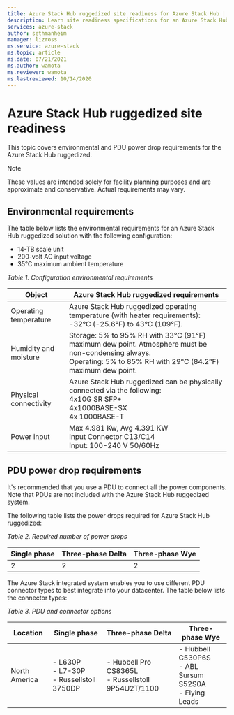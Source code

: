 ```yaml
---
title: Azure Stack Hub ruggedized site readiness for Azure Stack Hub | Microsoft Docs
description: Learn site readiness specifications for an Azure Stack Hub ruggedized.
services: azure-stack
author: sethmanheim
manager: lizross
ms.service: azure-stack
ms.topic: article
ms.date: 07/21/2021
ms.author: wamota
ms.reviewer: wamota
ms.lastreviewed: 10/14/2020
---
```


# Azure Stack Hub ruggedized site readiness

This topic covers environmental and PDU power drop requirements for the Azure Stack Hub ruggedized.

>[!NOTE]
>These values are intended solely for facility planning purposes and are approximate and conservative. Actual requirements may vary.

## Environmental requirements

The table below lists the environmental requirements for an Azure Stack Hub ruggedized solution with the following configuration:

- 14-TB scale unit
- 200-volt AC input voltage
- 35°C maximum ambient temperature

*Table 1. Configuration environmental requirements*

| Object                         | Azure Stack Hub ruggedized requirements               |
|--------------------------------|--------------------------------|
|Operating temperature           | Azure Stack Hub ruggedized operating temperature (with heater requirements): -32°C (-25.6°F) to 43°C (109°F).    |
|Humidity and moisture           | Storage: 5% to 95% RH with 33°C (91°F) maximum dew point. Atmosphere must be non-condensing always. <br> Operating: 5% to 85% RH with 29°C (84.2°F) maximum dew point.
|Physical connectivity           | Azure Stack Hub ruggedized can be physically connected via the following: <br>4x10G SR SFP+ <br>4x1000BASE-SX <br>4x 1000BASE-T
|Power input                     | Max 4.981 Kw, Avg 4.391 KW<br> Input Connector C13/C14<br> Input: 100-240 V 50/60Hz

## PDU power drop requirements

It's recommended that you use a PDU to connect all the power components. Note that PDUs are not included with the Azure Stack Hub ruggedized system.

The following table lists the power drops required for Azure Stack Hub ruggedized:

*Table 2. Required number of power drops*

| Single phase  | Three-phase Delta |Three-phase Wye |
|---------------|-------------------|----------------|
| 2             | 2                 | 2              |

The Azure Stack integrated system enables you to use different PDU connector types to best integrate into your datacenter. The table below lists the connector types:

*Table 3. PDU and connector options*

| Location     | Single phase                                | Three-phase Delta                                   | Three-phase Wye                                        |
|--------------|---------------------------------------------|-----------------------------------------------------|-----------------------------------------------------------|
|North America |- L630P<br>- L7-30P<br>- Russellstoll 3750DP |- Hubbell Pro CS8365L<br>- Russellstoll 9P54U2T/1100 |- Hubbell C530P6S<br>- ABL Sursum S52S0A<br>- Flying Leads |


